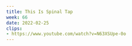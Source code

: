 ```yaml
---
title: This Is Spinal Tap
week: 66
date: 2022-02-25
clips: 
- https://www.youtube.com/watch?v=N63XSUpe-0o
---
```

